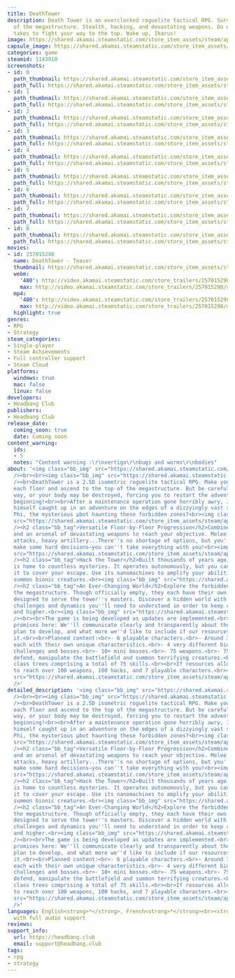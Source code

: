 ```yaml
---
title: DeathTower
description: Death Tower is an overclocked roguelite tactical RPG. Survive each floor
  of the megastructure. Stealth, hacking, and devastating weapons. Do whatever it
  takes to fight your way to the top. Wake up, Ikarus!
image: https://shared.akamai.steamstatic.com/store_item_assets/steam/apps/1143910/header.jpg?t=1727820725
capsule_image: https://shared.akamai.steamstatic.com/store_item_assets/steam/apps/1143910/capsule_231x87.jpg?t=1727820725
categories: game
steamid: 1143910
screenshots:
- id: 0
  path_thumbnail: https://shared.akamai.steamstatic.com/store_item_assets/steam/apps/1143910/ss_1ca5f941f0080233a0761d2ca571eb8e999b80d9.600x338.jpg?t=1727820725
  path_full: https://shared.akamai.steamstatic.com/store_item_assets/steam/apps/1143910/ss_1ca5f941f0080233a0761d2ca571eb8e999b80d9.1920x1080.jpg?t=1727820725
- id: 1
  path_thumbnail: https://shared.akamai.steamstatic.com/store_item_assets/steam/apps/1143910/ss_112406e459d1c6cf143e3f0303f199f768674110.600x338.jpg?t=1727820725
  path_full: https://shared.akamai.steamstatic.com/store_item_assets/steam/apps/1143910/ss_112406e459d1c6cf143e3f0303f199f768674110.1920x1080.jpg?t=1727820725
- id: 2
  path_thumbnail: https://shared.akamai.steamstatic.com/store_item_assets/steam/apps/1143910/ss_1f784e177b2b91107e04056132c6fbea4802d37a.600x338.jpg?t=1727820725
  path_full: https://shared.akamai.steamstatic.com/store_item_assets/steam/apps/1143910/ss_1f784e177b2b91107e04056132c6fbea4802d37a.1920x1080.jpg?t=1727820725
- id: 3
  path_thumbnail: https://shared.akamai.steamstatic.com/store_item_assets/steam/apps/1143910/ss_ec5493b02c6e6254ef312d094d2ee7a227b22fa2.600x338.jpg?t=1727820725
  path_full: https://shared.akamai.steamstatic.com/store_item_assets/steam/apps/1143910/ss_ec5493b02c6e6254ef312d094d2ee7a227b22fa2.1920x1080.jpg?t=1727820725
- id: 4
  path_thumbnail: https://shared.akamai.steamstatic.com/store_item_assets/steam/apps/1143910/ss_e346842b1bff41f6ecb42715b150f5a541e95934.600x338.jpg?t=1727820725
  path_full: https://shared.akamai.steamstatic.com/store_item_assets/steam/apps/1143910/ss_e346842b1bff41f6ecb42715b150f5a541e95934.1920x1080.jpg?t=1727820725
- id: 5
  path_thumbnail: https://shared.akamai.steamstatic.com/store_item_assets/steam/apps/1143910/ss_af766c574444df108b10b6ef4a3aaabade382f4b.600x338.jpg?t=1727820725
  path_full: https://shared.akamai.steamstatic.com/store_item_assets/steam/apps/1143910/ss_af766c574444df108b10b6ef4a3aaabade382f4b.1920x1080.jpg?t=1727820725
- id: 6
  path_thumbnail: https://shared.akamai.steamstatic.com/store_item_assets/steam/apps/1143910/ss_16235b6b0ca03000758a65fbe90c54902196627c.600x338.jpg?t=1727820725
  path_full: https://shared.akamai.steamstatic.com/store_item_assets/steam/apps/1143910/ss_16235b6b0ca03000758a65fbe90c54902196627c.1920x1080.jpg?t=1727820725
- id: 7
  path_thumbnail: https://shared.akamai.steamstatic.com/store_item_assets/steam/apps/1143910/ss_32a2227cc10653493637f05a26ab107f84d15c8d.600x338.jpg?t=1727820725
  path_full: https://shared.akamai.steamstatic.com/store_item_assets/steam/apps/1143910/ss_32a2227cc10653493637f05a26ab107f84d15c8d.1920x1080.jpg?t=1727820725
- id: 8
  path_thumbnail: https://shared.akamai.steamstatic.com/store_item_assets/steam/apps/1143910/ss_304991c8e3fdb2171030f5e09c30e51171dede97.600x338.jpg?t=1727820725
  path_full: https://shared.akamai.steamstatic.com/store_item_assets/steam/apps/1143910/ss_304991c8e3fdb2171030f5e09c30e51171dede97.1920x1080.jpg?t=1727820725
movies:
- id: 257015298
  name: DeathTower - Teaser
  thumbnail: https://shared.akamai.steamstatic.com/store_item_assets/steam/apps/257015298/movie.293x165.jpg?t=1715107954
  webm:
    '480': http://video.akamai.steamstatic.com/store_trailers/257015298/movie480_vp9.webm?t=1715107954
    max: http://video.akamai.steamstatic.com/store_trailers/257015298/movie_max_vp9.webm?t=1715107954
  mp4:
    '480': http://video.akamai.steamstatic.com/store_trailers/257015298/movie480.mp4?t=1715107954
    max: http://video.akamai.steamstatic.com/store_trailers/257015298/movie_max.mp4?t=1715107954
  highlight: true
genres:
- RPG
- Strategy
steam_categories:
- Single-player
- Steam Achievements
- Full controller support
- Steam Cloud
platforms:
  windows: true
  mac: false
  linux: false
developers:
- Headbang Club
publishers:
- Headbang Club
release_date:
  coming_soon: true
  date: Coming soon
content_warning:
  ids:
  - 5
  notes: "Content warning :\r\nvertigo\r\nbugs and worms\r\nbodies"
about: '<img class="bb_img" src="https://shared.akamai.steamstatic.com/store_item_assets/steam/apps/1143910/extras/CTA_kickstarter.png?t=1727820725"
  /><br><br><img class="bb_img" src="https://shared.akamai.steamstatic.com/store_item_assets/steam/apps/1143910/extras/dt_boss_frame.gif?t=1727820725"
  /><br>DeathTower is a 2.5D isometric roguelite tactical RPG. Make your way through
  each floor and ascend to the top of the megastructure. But be careful along the
  way, or your body may be destroyed, forcing you to restart the adventure from the
  beginning!<br><br>After a maintenance operation gone horribly awry, Ikarus finds
  himself caught up in an adventure on the edges of a dizzyingly vast space. Who is
  Phi, the mysterious µbot haunting these forbidden zones?<br><img class="bb_img"
  src="https://shared.akamai.steamstatic.com/store_item_assets/steam/apps/1143910/extras/dt_push_frame.gif?t=1727820725"
  /><h2 class="bb_tag">Versatile Floor-by-Floor Progression</h2>Combine stealthy infiltration
  and an arsenal of devastating weapons to reach your objective. Melee weapons, special
  attacks, heavy artillery...There''s no shortage of options, but you''ll have to
  make some hard decisions–you can''t take everything with you!<br><img class="bb_img"
  src="https://shared.akamai.steamstatic.com/store_item_assets/steam/apps/1143910/extras/dt_gunfight_frame.gif?t=1727820725"
  /><h2 class="bb_tag">Hack the Tower</h2>Built thousands of years ago, the tower
  is home to countless mysteries. It operates autonomously, but you can also reprogram
  it to cover your escape. Use its nanomachines to amplify your abilities, hide, or
  summon bionic creatures.<br><img class="bb_img" src="https://shared.akamai.steamstatic.com/store_item_assets/steam/apps/1143910/extras/dt_hack_frame.gif?t=1727820725"
  /><h2 class="bb_tag">An Ever-Changing World</h2>Explore the forbidden levels of
  the megastructure. Though officially empty, they each have their own ecosystems
  designed to serve the tower''s masters. Discover a hidden world with its own resources,
  challenges and dynamics you''ll need to understand in order to keep climbing faster
  and higher.<br><img class="bb_img" src="https://shared.akamai.steamstatic.com/store_item_assets/steam/apps/1143910/extras/dt_shop_frame.gif?t=1727820725"
  /><br><br>The game is being developed as updates are implemented.<br><br>No empty
  promises here: We''ll communicate clearly and transparently about the content we
  plan to develop, and what more we''d like to include if our resources allow for
  it.<br><br>Planned content:<br>- 6 playable characters.<br>- Around 30 enemy types,
  each with their own unique characteristics.<br>- 4 very different biomes with unique
  challenges and bosses.<br>- 10+ mini bosses.<br>- 75 weapons.<br>- 75 hacks to attack,
  defend, manipulate the battlefield and summon terrifying creatures.<br>- 10 fluid
  class trees comprising a total of 75 skills.<br><br>If resources allow, we''d like
  to reach over 100 weapons, 100 hacks, and 7 playable characters.<br><br><img class="bb_img"
  src="https://shared.akamai.steamstatic.com/store_item_assets/steam/apps/1143910/extras/dt_lift_frame.gif?t=1727820725"
  />'
detailed_description: '<img class="bb_img" src="https://shared.akamai.steamstatic.com/store_item_assets/steam/apps/1143910/extras/CTA_kickstarter.png?t=1727820725"
  /><br><br><img class="bb_img" src="https://shared.akamai.steamstatic.com/store_item_assets/steam/apps/1143910/extras/dt_boss_frame.gif?t=1727820725"
  /><br>DeathTower is a 2.5D isometric roguelite tactical RPG. Make your way through
  each floor and ascend to the top of the megastructure. But be careful along the
  way, or your body may be destroyed, forcing you to restart the adventure from the
  beginning!<br><br>After a maintenance operation gone horribly awry, Ikarus finds
  himself caught up in an adventure on the edges of a dizzyingly vast space. Who is
  Phi, the mysterious µbot haunting these forbidden zones?<br><img class="bb_img"
  src="https://shared.akamai.steamstatic.com/store_item_assets/steam/apps/1143910/extras/dt_push_frame.gif?t=1727820725"
  /><h2 class="bb_tag">Versatile Floor-by-Floor Progression</h2>Combine stealthy infiltration
  and an arsenal of devastating weapons to reach your objective. Melee weapons, special
  attacks, heavy artillery...There''s no shortage of options, but you''ll have to
  make some hard decisions–you can''t take everything with you!<br><img class="bb_img"
  src="https://shared.akamai.steamstatic.com/store_item_assets/steam/apps/1143910/extras/dt_gunfight_frame.gif?t=1727820725"
  /><h2 class="bb_tag">Hack the Tower</h2>Built thousands of years ago, the tower
  is home to countless mysteries. It operates autonomously, but you can also reprogram
  it to cover your escape. Use its nanomachines to amplify your abilities, hide, or
  summon bionic creatures.<br><img class="bb_img" src="https://shared.akamai.steamstatic.com/store_item_assets/steam/apps/1143910/extras/dt_hack_frame.gif?t=1727820725"
  /><h2 class="bb_tag">An Ever-Changing World</h2>Explore the forbidden levels of
  the megastructure. Though officially empty, they each have their own ecosystems
  designed to serve the tower''s masters. Discover a hidden world with its own resources,
  challenges and dynamics you''ll need to understand in order to keep climbing faster
  and higher.<br><img class="bb_img" src="https://shared.akamai.steamstatic.com/store_item_assets/steam/apps/1143910/extras/dt_shop_frame.gif?t=1727820725"
  /><br><br>The game is being developed as updates are implemented.<br><br>No empty
  promises here: We''ll communicate clearly and transparently about the content we
  plan to develop, and what more we''d like to include if our resources allow for
  it.<br><br>Planned content:<br>- 6 playable characters.<br>- Around 30 enemy types,
  each with their own unique characteristics.<br>- 4 very different biomes with unique
  challenges and bosses.<br>- 10+ mini bosses.<br>- 75 weapons.<br>- 75 hacks to attack,
  defend, manipulate the battlefield and summon terrifying creatures.<br>- 10 fluid
  class trees comprising a total of 75 skills.<br><br>If resources allow, we''d like
  to reach over 100 weapons, 100 hacks, and 7 playable characters.<br><br><img class="bb_img"
  src="https://shared.akamai.steamstatic.com/store_item_assets/steam/apps/1143910/extras/dt_lift_frame.gif?t=1727820725"
  />'
languages: English<strong>*</strong>, French<strong>*</strong><br><strong>*</strong>languages
  with full audio support
reviews:
support_info:
  url: https://headbang.club
  email: support@headbang.club
tags:
- rpg
- strategy
---
```


